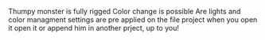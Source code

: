 Thumpy monster is fully rigged
Color change is possible
Are lights and color managment settings are pre applied on the file project when you open it
open it or append him in another prject, up to you!
